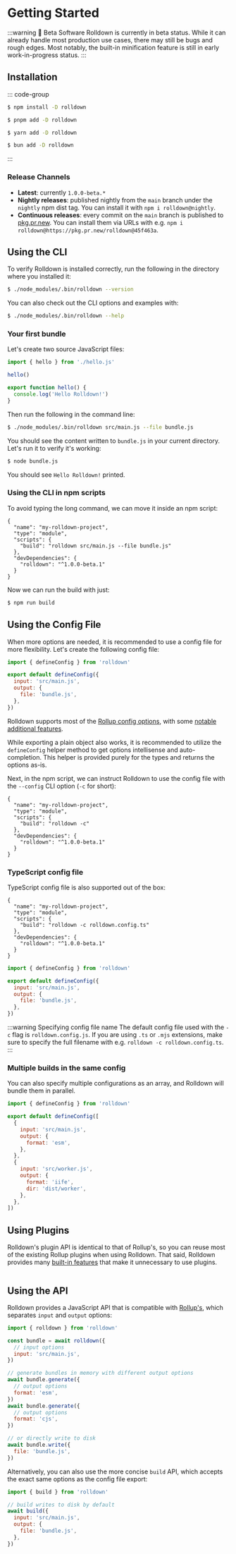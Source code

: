 # Getting Started

:::warning 🚧 Beta Software
Rolldown is currently in beta status. While it can already handle most production use cases, there may still be bugs and rough edges. Most notably, the built-in minification feature is still in early work-in-progress status.
:::

## Installation

::: code-group

```sh [npm]
$ npm install -D rolldown
```

```sh [pnpm]
$ pnpm add -D rolldown
```

```sh [yarn]
$ yarn add -D rolldown
```

```sh [bun]
$ bun add -D rolldown
```

:::

### Release Channels

- **Latest**: currently `1.0.0-beta.*`
- **Nightly releases**: published nightly from the `main` branch under the `nightly` npm dist tag. You can install it with `npm i rolldown@nightly`.
- **Continuous releases**: every commit on the `main` branch is published to [pkg.pr.new](https://pkg.pr.new). You can install them via URLs with e.g. `npm i rolldown@https://pkg.pr.new/rolldown@45f463a`.

## Using the CLI

To verify Rolldown is installed correctly, run the following in the directory where you installed it:

```sh
$ ./node_modules/.bin/rolldown --version
```

You can also check out the CLI options and examples with:

```sh
$ ./node_modules/.bin/rolldown --help
```

### Your first bundle

Let's create two source JavaScript files:

```js [src/main.js]
import { hello } from './hello.js'

hello()
```

```js [src/hello.js]
export function hello() {
  console.log('Hello Rolldown!')
}
```

Then run the following in the command line:

```sh
$ ./node_modules/.bin/rolldown src/main.js --file bundle.js
```

You should see the content written to `bundle.js` in your current directory. Let's run it to verify it's working:

```sh
$ node bundle.js
```

You should see `Hello Rolldown!` printed.

### Using the CLI in npm scripts

To avoid typing the long command, we can move it inside an npm script:

```json{5} [package.json]
{
  "name": "my-rolldown-project",
  "type": "module",
  "scripts": {
    "build": "rolldown src/main.js --file bundle.js"
  },
  "devDependencies": {
    "rolldown": "^1.0.0-beta.1"
  }
}
```

Now we can run the build with just:

```sh
$ npm run build
```

## Using the Config File

When more options are needed, it is recommended to use a config file for more flexibility. Let's create the following config file:

```js [rolldown.config.js]
import { defineConfig } from 'rolldown'

export default defineConfig({
  input: 'src/main.js',
  output: {
    file: 'bundle.js',
  },
})
```

Rolldown supports most of the [Rollup config options](https://rollupjs.org/configuration-options), with some [notable additional features](./features.md).

While exporting a plain object also works, it is recommended to utilize the `defineConfig` helper method to get options intellisense and auto-completion. This helper is provided purely for the types and returns the options as-is.

Next, in the npm script, we can instruct Rolldown to use the config file with the `--config` CLI option (`-c` for short):

```json{5} [package.json]
{
  "name": "my-rolldown-project",
  "type": "module",
  "scripts": {
    "build": "rolldown -c"
  },
  "devDependencies": {
    "rolldown": "^1.0.0-beta.1"
  }
}
```

### TypeScript config file

TypeScript config file is also supported out of the box:

```json{5} [package.json]
{
  "name": "my-rolldown-project",
  "type": "module",
  "scripts": {
    "build": "rolldown -c rolldown.config.ts"
  },
  "devDependencies": {
    "rolldown": "^1.0.0-beta.1"
  }
}
```

```js [rolldown.config.ts]
import { defineConfig } from 'rolldown'

export default defineConfig({
  input: 'src/main.js',
  output: {
    file: 'bundle.js',
  },
})
```

:::warning Specifying config file name
The default config file used with the `-c` flag is `rolldown.config.js`. If you are using `.ts` or `.mjs` extensions, make sure to specify the full filename with e.g. `rolldown -c rolldown.config.ts`.
:::

### Multiple builds in the same config

You can also specify multiple configurations as an array, and Rolldown will bundle them in parallel.

```js [rolldown.config.js]
import { defineConfig } from 'rolldown'

export default defineConfig([
  {
    input: 'src/main.js',
    output: {
      format: 'esm',
    },
  },
  {
    input: 'src/worker.js',
    output: {
      format: 'iife',
      dir: 'dist/worker',
    },
  },
])
```

## Using Plugins

Rolldown's plugin API is identical to that of Rollup's, so you can reuse most of the existing Rollup plugins when using Rolldown. That said, Rolldown provides many [built-in features](./features.md) that make it unnecessary to use plugins.

```js

```

## Using the API

Rolldown provides a JavaScript API that is compatible with [Rollup's](https://rollupjs.org/javascript-api/), which separates `input` and `output` options:

```js
import { rolldown } from 'rolldown'

const bundle = await rolldown({
  // input options
  input: 'src/main.js',
})

// generate bundles in memory with different output options
await bundle.generate({
  // output options
  format: 'esm',
})
await bundle.generate({
  // output options
  format: 'cjs',
})

// or directly write to disk
await bundle.write({
  file: 'bundle.js',
})
```

Alternatively, you can also use the more concise `build` API, which accepts the exact same options as the config file export:

```js
import { build } from 'rolldown'

// build writes to disk by default
await build({
  input: 'src/main.js',
  output: {
    file: 'bundle.js',
  },
})
```
